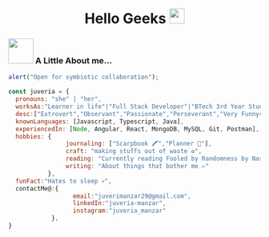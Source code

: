 <h1 align="center">Hello Geeks <img width="30px" src="https://github.com/KKVANONYMOUS/kkvanonymous/blob/master/gifs/Hi.gif"></h1>
 
 ### <img src="https://media.giphy.com/media/VgCDAzcKvsR6OM0uWg/giphy.gif" width="50"> A Little About me...  

```javascript
alert("Open for symbiotic collaboration");

const juveria = {
  pronouns: "she" | "her",
  worksAs:"Learner in life"|"Full Stack Developer"|"BTech 3rd Year Student at Indraprastha University",
  desc:["Extrovert","Observant","Passionate","Perseverant","Very Funny😂"],
  knownLanguages: [Javascript, Typescript, Java],
  experiencedIn: [Node, Angular, React, MongoDB, MySQL, Git, Postman],
  hobbies: {            
                journaling: ["Scarpbook 🖍","Planner 📝"], 
                craft: "making stuffs out of waste ♻",
                reading: "Currently reading Fooled by Randomness by Nassim Taleb 📖",
                writing: "About things that bother me ✍"
           },
  funFact:"Hates to sleep 💀",         
  contactMe@:{
                  email:"juverimanzar29@gmail.com",
                  linkedIn:"juveria-manzar",
                  instagram:"juveria_manzar"
            },         
}
```
